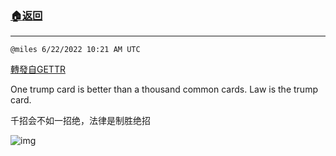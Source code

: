 ###  [:house:返回](README.md)
---


`@miles 6/22/2022 10:21 AM UTC`

[轉發自GETTR](https://gettr.com/post/p1f7s7n3bbd)

One trump card is better than a thousand common cards. Law is the trump card.

 千招会不如一招绝，法律是制胜绝招

![img](https://media.gettr.com/group23/origin/2022/06/22/10/6a4fa773-61b8-140e-41dc-433404cfb729/out.jpg)
